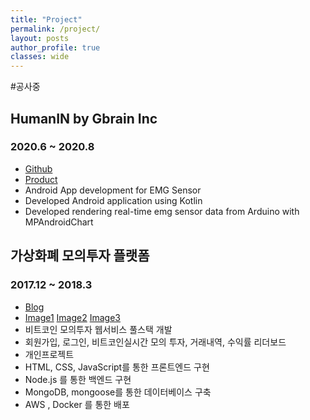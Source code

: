 ```yaml
---
title: "Project"
permalink: /project/
layout: posts
author_profile: true
classes: wide
---
```



#공사중

## HumanIN by Gbrain Inc
### 2020.6 ~ 2020.8
- [Github](https://github.com/gBrain-Development/HumanToHumanInterfaceAndroid)  
- [Product](http://gbrainlife.com/index.php?hCode=PRODUCT_LIST&cate_idx=21)  
- Android App development for EMG Sensor
- Developed Android application using Kotlin
- Developed rendering real-time emg sensor data from Arduino with MPAndroidChart

## 가상화폐 모의투자 플랫폼
### 2017.12 ~ 2018.3
- [Blog](https://blog.naver.com/fastcampus/221223007040) 
- [Image1](https://github.com/SangwooJ/SangwooJ.github.io/blob/master/assets/img/sc1.png) [Image2](https://github.com/SangwooJ/SangwooJ.github.io/blob/master/assets/img/sc2.png) [Image3](https://github.com/SangwooJ/SangwooJ.github.io/blob/master/assets/img/sc3.png) 
- 비트코인 모의투자 웹서비스 풀스택 개발  
- 회원가입, 로그인, 비트코인실시간 모의 투자, 거래내역, 수익률 리더보드  
- 개인프로젝트
- HTML, CSS, JavaScript를 통한 프론트엔드 구현
- Node.js 를 통한 백엔드 구현
- MongoDB, mongoose를 통한 데이터베이스 구축
- AWS , Docker 를 통한 배포
